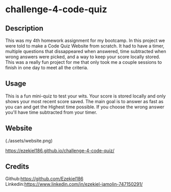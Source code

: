 # challenge-4-code-quiz

## Description

This was my 4th homework assignment for my bootcamp. In this project we were told to make a Code Quiz Website from scratch. It had to have a timer, multiple questions that dissappeared when answered, time subtracted when wrong answers were picked, and a way to keep your score locally stored. This was a really fun project for me that only took me a couple sessions to finish in one day to meet all the criteria.

## Usage

This is a fun mini-quiz to test your wits. Your score is stored locally and only shows your most recent score saved. The main goal is to answer as fast as you can and get the Highest time possible. If you choose the wrong answer you'll have time subtracted from your timer.

## Website

(./assets/website.png)

https://ezekiel186.github.io/challenge-4-code-quiz/

## Credits

Github:https://github.com/Ezekiel186 Linkedin:https://www.linkedin.com/in/ezekiel-jamolin-747150291/